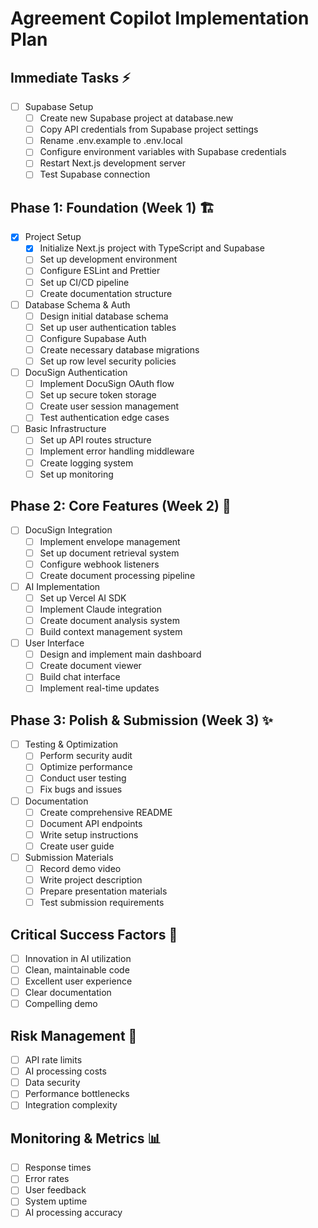 # Agreement Copilot Implementation Plan

## Immediate Tasks ⚡
- [ ] Supabase Setup
  - [ ] Create new Supabase project at database.new
  - [ ] Copy API credentials from Supabase project settings
  - [ ] Rename .env.example to .env.local
  - [ ] Configure environment variables with Supabase credentials
  - [ ] Restart Next.js development server
  - [ ] Test Supabase connection

## Phase 1: Foundation (Week 1) 🏗️
- [x] Project Setup
  - [x] Initialize Next.js project with TypeScript and Supabase
  - [ ] Set up development environment
  - [ ] Configure ESLint and Prettier
  - [ ] Set up CI/CD pipeline
  - [ ] Create documentation structure

- [ ] Database Schema & Auth
  - [ ] Design initial database schema
  - [ ] Set up user authentication tables
  - [ ] Configure Supabase Auth
  - [ ] Create necessary database migrations
  - [ ] Set up row level security policies

- [ ] DocuSign Authentication
  - [ ] Implement DocuSign OAuth flow
  - [ ] Set up secure token storage
  - [ ] Create user session management
  - [ ] Test authentication edge cases

- [ ] Basic Infrastructure
  - [ ] Set up API routes structure
  - [ ] Implement error handling middleware
  - [ ] Create logging system
  - [ ] Set up monitoring

## Phase 2: Core Features (Week 2) 🚀
- [ ] DocuSign Integration
  - [ ] Implement envelope management
  - [ ] Set up document retrieval system
  - [ ] Configure webhook listeners
  - [ ] Create document processing pipeline

- [ ] AI Implementation
  - [ ] Set up Vercel AI SDK
  - [ ] Implement Claude integration
  - [ ] Create document analysis system
  - [ ] Build context management system

- [ ] User Interface
  - [ ] Design and implement main dashboard
  - [ ] Create document viewer
  - [ ] Build chat interface
  - [ ] Implement real-time updates

## Phase 3: Polish & Submission (Week 3) ✨
- [ ] Testing & Optimization
  - [ ] Perform security audit
  - [ ] Optimize performance
  - [ ] Conduct user testing
  - [ ] Fix bugs and issues

- [ ] Documentation
  - [ ] Create comprehensive README
  - [ ] Document API endpoints
  - [ ] Write setup instructions
  - [ ] Create user guide

- [ ] Submission Materials
  - [ ] Record demo video
  - [ ] Write project description
  - [ ] Prepare presentation materials
  - [ ] Test submission requirements

## Critical Success Factors 🎯
- [ ] Innovation in AI utilization
- [ ] Clean, maintainable code
- [ ] Excellent user experience
- [ ] Clear documentation
- [ ] Compelling demo

## Risk Management 🚨
- [ ] API rate limits
- [ ] AI processing costs
- [ ] Data security
- [ ] Performance bottlenecks
- [ ] Integration complexity

## Monitoring & Metrics 📊
- [ ] Response times
- [ ] Error rates
- [ ] User feedback
- [ ] System uptime
- [ ] AI processing accuracy